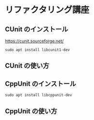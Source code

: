 # リファクタリング講座

## CUnit のインストール

https://cunit.sourceforge.net/

```
sudo apt install libcunit1-dev
```

## CUnit の使い方


## CppUnit のインストール

```
sudo apt install libcppunit-dev
```

## CppUnit の使い方
